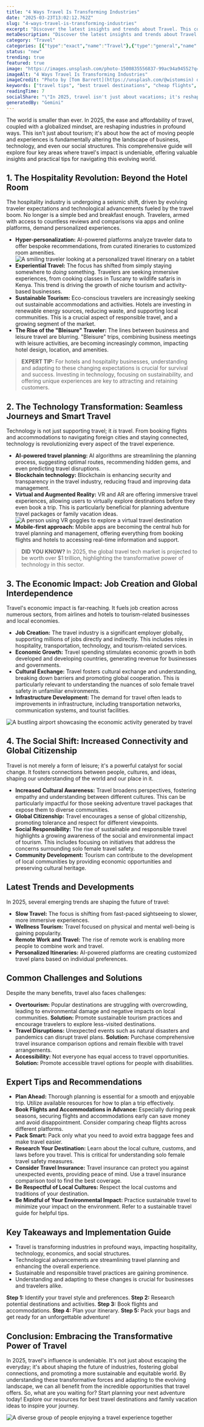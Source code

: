 ```yaml
---
title: "4 Ways Travel Is Transforming Industries"
date: "2025-03-23T13:02:12.762Z"
slug: "4-ways-travel-is-transforming-industries"
excerpt: "Discover the latest insights and trends about Travel. This comprehensive guide covers everything you need to know about Travel in 2025."
metaDescription: "Discover the latest insights and trends about Travel. This comprehensive guide covers everything you need to know about Travel in 2025."
category: "Travel"
categories: [{"type":"exact","name":"Travel"},{"type":"general","name":"Logistics"},{"type":"medium","name":"Transportation"},{"type":"specific","name":"Route Planning"},{"type":"niche","name":"GPS Optimization"}]
status: "new"
trending: true
featured: true
image: "https://images.unsplash.com/photo-1500835556837-99ac94a94552?q=85&w=1200&fit=max&fm=webp&auto=compress"
imageAlt: "4 Ways Travel Is Transforming Industries"
imageCredit: "Photo by [Tom Barrett](https://unsplash.com/@wistomsin) on Unsplash"
keywords: ["travel tips", "best travel destinations", "cheap flights", "luxury travel experiences", "how to plan a trip", "travel insurance comparison", "sustainable travel guide", "solo female travel safety", "family vacation ideas", "adventure travel packages"]
readingTime: 7
socialShare: "\"In 2025, travel isn't just about vacations; it's reshaping entire industries.  From AI-powered planning to sustainable tourism, the journey is transforming how we live, work, and connect globally.\""
generatedBy: "Gemini"
---
```




The world is smaller than ever.  In 2025, the ease and affordability of travel, coupled with a globalized mindset, are reshaping industries in profound ways.  This isn't just about tourism; it's about how the act of moving people and experiences is fundamentally altering the landscape of business, technology, and even our social structures.  This comprehensive guide will explore four key areas where travel's impact is undeniable, offering valuable insights and practical tips for navigating this evolving world.

## 1. The Hospitality Revolution: Beyond the Hotel Room

The hospitality industry is undergoing a seismic shift, driven by evolving traveler expectations and technological advancements fueled by the travel boom.  No longer is a simple bed and breakfast enough.  Travelers, armed with access to countless reviews and comparisons via apps and online platforms, demand personalized experiences.

* **Hyper-personalization:**  AI-powered platforms analyze traveler data to offer bespoke recommendations, from curated itineraries to customized room amenities. ![A smiling traveler looking at a personalized travel itinerary on a tablet](https://images.unsplash.com/photo-1707343848552-893e05dba6ac?q=85&w=1200&fit=max&fm=webp&auto=compress)
* **Experiential Travel:** The focus has shifted from simply staying somewhere to *doing* something.  Travelers are seeking immersive experiences, from cooking classes in Tuscany to wildlife safaris in Kenya.  This trend is driving the growth of niche tourism and activity-based businesses.
* **Sustainable Tourism:**  Eco-conscious travelers are increasingly seeking out sustainable accommodations and activities.  Hotels are investing in renewable energy sources, reducing waste, and supporting local communities.  This is a crucial aspect of responsible travel, and a growing segment of the market.
* **The Rise of the "Bleisure" Traveler:** The lines between business and leisure travel are blurring.  "Bleisure" trips, combining business meetings with leisure activities, are becoming increasingly common, impacting hotel design, location, and amenities.

> **EXPERT TIP:**  For hotels and hospitality businesses, understanding and adapting to these changing expectations is crucial for survival and success.  Investing in technology, focusing on sustainability, and offering unique experiences are key to attracting and retaining customers.

## 2. The Technology Transformation: Seamless Journeys and Smart Travel

Technology is not just supporting travel; it *is* travel.  From booking flights and accommodations to navigating foreign cities and staying connected, technology is revolutionizing every aspect of the travel experience.

* **AI-powered travel planning:**  AI algorithms are streamlining the planning process, suggesting optimal routes, recommending hidden gems, and even predicting travel disruptions.
* **Blockchain technology:**  Blockchain is enhancing security and transparency in the travel industry, reducing fraud and improving data management.
* **Virtual and Augmented Reality:** VR and AR are offering immersive travel experiences, allowing users to virtually explore destinations before they even book a trip.  This is particularly beneficial for planning adventure travel packages or family vacation ideas. ![A person using VR goggles to explore a virtual travel destination](https://images.unsplash.com/photo-1500835556837-99ac94a94552?q=85&w=1200&fit=max&fm=webp&auto=compress)
* **Mobile-first approach:**  Mobile apps are becoming the central hub for travel planning and management, offering everything from booking flights and hotels to accessing real-time information and support.

> **DID YOU KNOW?** In 2025, the global travel tech market is projected to be worth over $1 trillion, highlighting the transformative power of technology in this sector.

## 3. The Economic Impact: Job Creation and Global Interdependence

Travel's economic impact is far-reaching.  It fuels job creation across numerous sectors, from airlines and hotels to tourism-related businesses and local economies.

* **Job Creation:** The travel industry is a significant employer globally, supporting millions of jobs directly and indirectly.  This includes roles in hospitality, transportation, technology, and tourism-related services.
* **Economic Growth:** Travel spending stimulates economic growth in both developed and developing countries, generating revenue for businesses and governments.
* **Cultural Exchange:** Travel fosters cultural exchange and understanding, breaking down barriers and promoting global cooperation. This is particularly relevant to understanding the nuances of  solo female travel safety in unfamiliar environments.
* **Infrastructure Development:**  The demand for travel often leads to improvements in infrastructure, including transportation networks, communication systems, and tourist facilities.

![A bustling airport showcasing the economic activity generated by travel](https://images.unsplash.com/photo-1476514525535-07fb3b4ae5f1?q=85&w=1200&fit=max&fm=webp&auto=compress)

## 4. The Social Shift: Increased Connectivity and Global Citizenship

Travel is not merely a form of leisure; it's a powerful catalyst for social change.  It fosters connections between people, cultures, and ideas, shaping our understanding of the world and our place in it.

* **Increased Cultural Awareness:**  Travel broadens perspectives, fostering empathy and understanding between different cultures.  This can be particularly impactful for those seeking adventure travel packages that expose them to diverse communities.
* **Global Citizenship:**  Travel encourages a sense of global citizenship, promoting tolerance and respect for different viewpoints.
* **Social Responsibility:**  The rise of sustainable and responsible travel highlights a growing awareness of the social and environmental impact of tourism.  This includes focusing on initiatives that address the concerns surrounding solo female travel safety.
* **Community Development:**  Tourism can contribute to the development of local communities by providing economic opportunities and preserving cultural heritage.

## Latest Trends and Developments

In 2025, several emerging trends are shaping the future of travel:

* **Slow Travel:**  The focus is shifting from fast-paced sightseeing to slower, more immersive experiences.
* **Wellness Tourism:**  Travel focused on physical and mental well-being is gaining popularity.
* **Remote Work and Travel:** The rise of remote work is enabling more people to combine work and travel.
* **Personalized Itineraries:**  AI-powered platforms are creating customized travel plans based on individual preferences.

## Common Challenges and Solutions

Despite the many benefits, travel also faces challenges:

* **Overtourism:**  Popular destinations are struggling with overcrowding, leading to environmental damage and negative impacts on local communities.  **Solution:**  Promote sustainable tourism practices and encourage travelers to explore less-visited destinations.
* **Travel Disruptions:**  Unexpected events such as natural disasters and pandemics can disrupt travel plans.  **Solution:**  Purchase comprehensive travel insurance comparison options and remain flexible with travel arrangements.
* **Accessibility:**  Not everyone has equal access to travel opportunities.  **Solution:**  Promote accessible travel options for people with disabilities.

## Expert Tips and Recommendations

* **Plan Ahead:**  Thorough planning is essential for a smooth and enjoyable trip.  Utilize available resources for how to plan a trip effectively.
* **Book Flights and Accommodations in Advance:**  Especially during peak seasons, securing flights and accommodations early can save money and avoid disappointment. Consider comparing cheap flights across different platforms.
* **Pack Smart:**  Pack only what you need to avoid extra baggage fees and make travel easier.
* **Research Your Destination:**  Learn about the local culture, customs, and laws before you travel.  This is critical for understanding solo female travel safety measures.
* **Consider Travel Insurance:**  Travel insurance can protect you against unexpected events, providing peace of mind.  Use a travel insurance comparison tool to find the best coverage.
* **Be Respectful of Local Cultures:**  Respect the local customs and traditions of your destination.
* **Be Mindful of Your Environmental Impact:**  Practice sustainable travel to minimize your impact on the environment.  Refer to a sustainable travel guide for helpful tips.

## Key Takeaways and Implementation Guide

* Travel is transforming industries in profound ways, impacting hospitality, technology, economics, and social structures.
* Technological advancements are streamlining travel planning and enhancing the overall experience.
* Sustainable and responsible travel practices are gaining prominence.
* Understanding and adapting to these changes is crucial for businesses and travelers alike.

**Step 1:** Identify your travel style and preferences.
**Step 2:** Research potential destinations and activities.
**Step 3:** Book flights and accommodations.
**Step 4:** Plan your itinerary.
**Step 5:** Pack your bags and get ready for an unforgettable adventure!

## Conclusion: Embracing the Transformative Power of Travel

In 2025, travel's influence is undeniable.  It's not just about escaping the everyday; it's about shaping the future of industries, fostering global connections, and promoting a more sustainable and equitable world. By understanding these transformative forces and adapting to the evolving landscape, we can all benefit from the incredible opportunities that travel offers.  So, what are you waiting for? Start planning your next adventure today!  Explore our resources for best travel destinations and family vacation ideas to inspire your journey.

![A diverse group of people enjoying a travel experience together](https://images.unsplash.com/photo-1469854523086-cc02fe5d8800?q=85&w=1200&fit=max&fm=webp&auto=compress)

